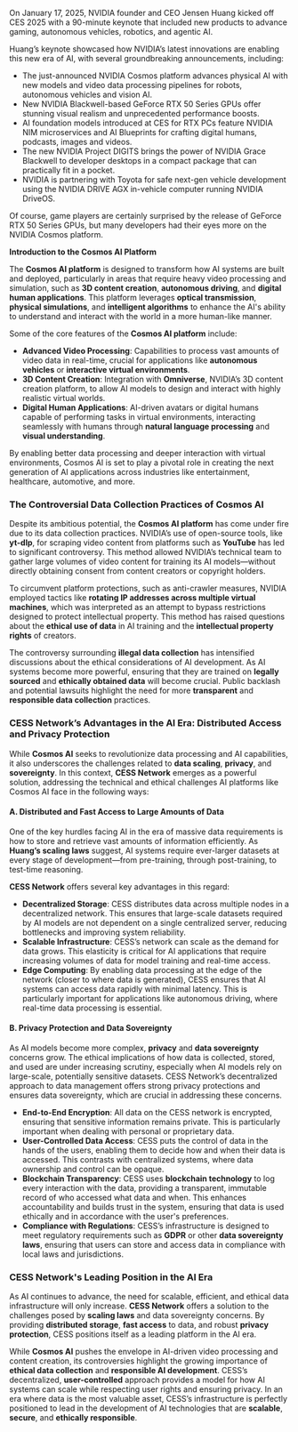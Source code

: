 On January 17, 2025, NVIDIA founder and CEO Jensen Huang kicked off CES 2025 with a 90-minute keynote that included new products to advance gaming, autonomous vehicles, robotics, and agentic AI.

Huang’s keynote showcased how NVIDIA’s latest innovations are enabling this new era of AI, with several groundbreaking announcements, including:
- The just-announced NVIDIA Cosmos platform advances physical AI with new models and video data processing pipelines for robots, autonomous vehicles and vision AI.
- New NVIDIA Blackwell-based GeForce RTX 50 Series GPUs offer stunning visual realism and unprecedented performance boosts.
- AI foundation models introduced at CES for RTX PCs feature NVIDIA NIM microservices and AI Blueprints for crafting digital humans, podcasts, images and videos.
- The new NVIDIA Project DIGITS brings the power of NVIDIA Grace Blackwell to developer desktops in a compact package that can practically fit in a pocket.
- NVIDIA is partnering with Toyota for safe next-gen vehicle development using the NVIDIA DRIVE AGX in-vehicle computer running NVIDIA DriveOS.

Of course, game players are certainly surprised by the release of GeForce RTX 50 Series GPUs, but many developers had their eyes more on the NVIDIA Cosmos platform.

**Introduction to the Cosmos AI Platform**

The **Cosmos AI platform** is designed to transform how AI systems are built and deployed, particularly in areas that require heavy video processing and simulation, such as **3D content creation**, **autonomous driving**, and **digital human applications**. This platform leverages **optical transmission**, **physical simulations**, and **intelligent algorithms** to enhance the AI's ability to understand and interact with the world in a more human-like manner.

Some of the core features of the **Cosmos AI platform** include:
- **Advanced Video Processing**: Capabilities to process vast amounts of video data in real-time, crucial for applications like **autonomous vehicles** or **interactive virtual environments**.
- **3D Content Creation**: Integration with **Omniverse**, NVIDIA’s 3D content creation platform, to allow AI models to design and interact with highly realistic virtual worlds.
- **Digital Human Applications**: AI-driven avatars or digital humans capable of performing tasks in virtual environments, interacting seamlessly with humans through **natural language processing** and **visual understanding**.

By enabling better data processing and deeper interaction with virtual environments, Cosmos AI is set to play a pivotal role in creating the next generation of AI applications across industries like entertainment, healthcare, automotive, and more.

### **The Controversial Data Collection Practices of Cosmos AI**

Despite its ambitious potential, the **Cosmos AI platform** has come under fire due to its data collection practices. NVIDIA’s use of open-source tools, like **yt-dlp**, for scraping video content from platforms such as **YouTube** has led to significant controversy. This method allowed NVIDIA’s technical team to gather large volumes of video content for training its AI models—without directly obtaining consent from content creators or copyright holders.

To circumvent platform protections, such as anti-crawler measures, NVIDIA employed tactics like **rotating IP addresses across multiple virtual machines**, which was interpreted as an attempt to bypass restrictions designed to protect intellectual property. This method has raised questions about the **ethical use of data** in AI training and the **intellectual property rights** of creators.

The controversy surrounding **illegal data collection** has intensified discussions about the ethical considerations of AI development. As AI systems become more powerful, ensuring that they are trained on **legally sourced** and **ethically obtained data** will become crucial. Public backlash and potential lawsuits highlight the need for more **transparent** and **responsible data collection** practices.

### **CESS Network’s Advantages in the AI Era: Distributed Access and Privacy Protection**

While **Cosmos AI** seeks to revolutionize data processing and AI capabilities, it also underscores the challenges related to **data scaling**, **privacy**, and **sovereignty**. In this context, **CESS Network** emerges as a powerful solution, addressing the technical and ethical challenges AI platforms like Cosmos AI face in the following ways:

#### **A. Distributed and Fast Access to Large Amounts of Data**

One of the key hurdles facing AI in the era of massive data requirements is how to store and retrieve vast amounts of information efficiently. As **Huang’s scaling laws** suggest, AI systems require ever-larger datasets at every stage of development—from pre-training, through post-training, to test-time reasoning.

**CESS Network** offers several key advantages in this regard:
- **Decentralized Storage**: CESS distributes data across multiple nodes in a decentralized network. This ensures that large-scale datasets required by AI models are not dependent on a single centralized server, reducing bottlenecks and improving system reliability.
- **Scalable Infrastructure**: CESS’s network can scale as the demand for data grows. This elasticity is critical for AI applications that require increasing volumes of data for model training and real-time access.
- **Edge Computing**: By enabling data processing at the edge of the network (closer to where data is generated), CESS ensures that AI systems can access data rapidly with minimal latency. This is particularly important for applications like autonomous driving, where real-time data processing is essential.

#### **B. Privacy Protection and Data Sovereignty**

As AI models become more complex, **privacy** and **data sovereignty** concerns grow. The ethical implications of how data is collected, stored, and used are under increasing scrutiny, especially when AI models rely on large-scale, potentially sensitive datasets. CESS Network’s decentralized approach to data management offers strong privacy protections and ensures data sovereignty, which are crucial in addressing these concerns.

- **End-to-End Encryption**: All data on the CESS network is encrypted, ensuring that sensitive information remains private. This is particularly important when dealing with personal or proprietary data.
- **User-Controlled Data Access**: CESS puts the control of data in the hands of the users, enabling them to decide how and when their data is accessed. This contrasts with centralized systems, where data ownership and control can be opaque.
- **Blockchain Transparency**: CESS uses **blockchain technology** to log every interaction with the data, providing a transparent, immutable record of who accessed what data and when. This enhances accountability and builds trust in the system, ensuring that data is used ethically and in accordance with the user's preferences.
- **Compliance with Regulations**: CESS’s infrastructure is designed to meet regulatory requirements such as **GDPR** or other **data sovereignty laws**, ensuring that users can store and access data in compliance with local laws and jurisdictions.

### **CESS Network's Leading Position in the AI Era**

As AI continues to advance, the need for scalable, efficient, and ethical data infrastructure will only increase. **CESS Network** offers a solution to the challenges posed by **scaling laws** and data sovereignty concerns. By providing **distributed storage**, **fast access** to data, and robust **privacy protection**, CESS positions itself as a leading platform in the AI era.

While **Cosmos AI** pushes the envelope in AI-driven video processing and content creation, its controversies highlight the growing importance of **ethical data collection** and **responsible AI development**. CESS’s decentralized, **user-controlled** approach provides a model for how AI systems can scale while respecting user rights and ensuring privacy. In an era where data is the most valuable asset, CESS’s infrastructure is perfectly positioned to lead in the development of AI technologies that are **scalable**, **secure**, and **ethically responsible**.
